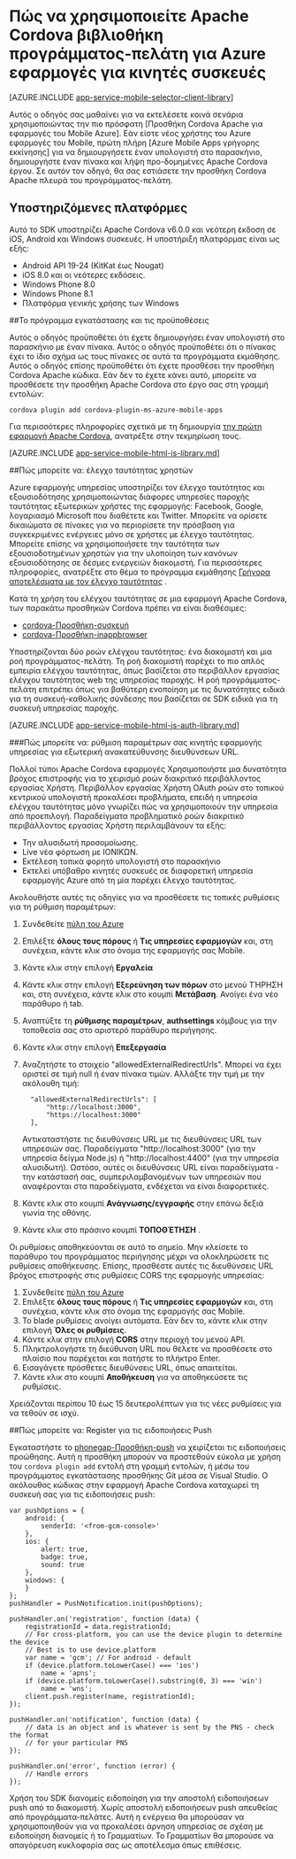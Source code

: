 <properties
    pageTitle="Πώς να χρησιμοποιείτε Apache Cordova προσθήκης για Azure εφαρμογές για κινητές συσκευές"
    description="Πώς να χρησιμοποιείτε Apache Cordova προσθήκης για Azure εφαρμογές για κινητές συσκευές"
    services="app-service\mobile"
    documentationCenter="javascript"
    authors="adrianhall"
    manager="erikre"
    editor=""/>

<tags
    ms.service="app-service-mobile"
    ms.workload="mobile"
    ms.tgt_pltfrm="mobile-html"
    ms.devlang="javascript"
    ms.topic="article"
    ms.date="10/01/2016"
    ms.author="adrianha"/>

# <a name="how-to-use-apache-cordova-client-library-for-azure-mobile-apps"></a>Πώς να χρησιμοποιείτε Apache Cordova βιβλιοθήκη προγράμματος-πελάτη για Azure εφαρμογές για κινητές συσκευές

[AZURE.INCLUDE [app-service-mobile-selector-client-library](../../includes/app-service-mobile-selector-client-library.md)]

Αυτός ο οδηγός σας μαθαίνει για να εκτελέσετε κοινά σενάρια χρησιμοποιώντας την πιο πρόσφατη [Προσθήκη Cordova Apache για εφαρμογές του Mobile Azure]. Εάν είστε νέος χρήστης του Azure εφαρμογές του Mobile, πρώτη πλήρη [Azure Mobile Apps γρήγορης εκκίνησης] για να δημιουργήσετε έναν υπολογιστή στο παρασκήνιο, δημιουργήστε έναν πίνακα και λήψη προ-δομημένες Apache Cordova έργου. Σε αυτόν τον οδηγό, θα σας εστιάσετε την προσθήκη Cordova Apache πλευρά του προγράμματος-πελάτη.

## <a name="supported-platforms"></a>Υποστηριζόμενες πλατφόρμες

Αυτό το SDK υποστηρίζει Apache Cordova v6.0.0 και νεότερη έκδοση σε iOS, Android και Windows συσκευές.  Η υποστήριξη πλατφόρμας είναι ως εξής:

* Android API 19-24 (KitKat έως Nougat)
* iOS 8.0 και οι νεότερες εκδόσεις.
* Windows Phone 8.0
* Windows Phone 8.1
* Πλατφόρμα γενικής χρήσης των Windows

##<a name="Setup"></a>Το πρόγραμμα εγκατάστασης και τις προϋποθέσεις

Αυτός ο οδηγός προϋποθέτει ότι έχετε δημιουργήσει έναν υπολογιστή στο παρασκήνιο με έναν πίνακα. Αυτός ο οδηγός προϋποθέτει ότι ο πίνακας έχει το ίδιο σχήμα ως τους πίνακες σε αυτά τα προγράμματα εκμάθησης. Αυτός ο οδηγός επίσης προϋποθέτει ότι έχετε προσθέσει την προσθήκη Cordova Apache κώδικα.  Εάν δεν το έχετε κάνει αυτό, μπορείτε να προσθέσετε την προσθήκη Apache Cordova στο έργο σας στη γραμμή εντολών:

```
cordova plugin add cordova-plugin-ms-azure-mobile-apps
```

Για περισσότερες πληροφορίες σχετικά με τη δημιουργία [την πρώτη εφαρμογή Apache Cordova], ανατρέξτε στην τεκμηρίωση τους.

[AZURE.INCLUDE [app-service-mobile-html-js-library.md](../../includes/app-service-mobile-html-js-library.md)]


##<a name="auth"></a>Πώς μπορείτε να: έλεγχο ταυτότητας χρηστών

Azure εφαρμογής υπηρεσίας υποστηρίζει τον έλεγχο ταυτότητας και εξουσιοδότησης χρησιμοποιώντας διάφορες υπηρεσίες παροχής ταυτότητας εξωτερικών χρήστες της εφαρμογής: Facebook, Google, λογαριασμό Microsoft που διαθέτετε και Twitter. Μπορείτε να ορίσετε δικαιώματα σε πίνακες για να περιορίσετε την πρόσβαση για συγκεκριμένες ενέργειες μόνο σε χρήστες με έλεγχο ταυτότητας. Μπορείτε επίσης να χρησιμοποιήσετε την ταυτότητα των εξουσιοδοτημένων χρηστών για την υλοποίηση των κανόνων εξουσιοδότησης σε δέσμες ενεργειών διακομιστή. Για περισσότερες πληροφορίες, ανατρέξτε στο θέμα το πρόγραμμα εκμάθησης [Γρήγορα αποτελέσματα με τον έλεγχο ταυτότητας] .

Κατά τη χρήση του ελέγχου ταυτότητας σε μια εφαρμογή Apache Cordova, των παρακάτω προσθηκών Cordova πρέπει να είναι διαθέσιμες:

* [cordova-Προσθήκη-συσκευή]
* [cordova-Προσθήκη-inappbrowser]

Υποστηρίζονται δύο ροών ελέγχου ταυτότητας: ένα διακομιστή και μια ροή προγράμματος-πελάτη.  Τη ροή διακομιστή παρέχει το πιο απλός εμπειρία ελέγχου ταυτότητας, όπως βασίζεται στο περιβάλλον εργασίας ελέγχου ταυτότητας web της υπηρεσίας παροχής. Η ροή προγράμματος-πελάτη επιτρέπει όπως για βαθύτερη ενοποίηση με τις δυνατότητες ειδικά για τη συσκευή-καθολικής σύνδεσης που βασίζεται σε SDK ειδικά για τη συσκευή υπηρεσίας παροχής.

[AZURE.INCLUDE [app-service-mobile-html-js-auth-library.md](../../includes/app-service-mobile-html-js-auth-library.md)]

###<a name="configure-external-redirect-urls"></a>Πώς μπορείτε να: ρύθμιση παραμέτρων σας κινητής εφαρμογής υπηρεσίας για εξωτερική ανακατεύθυνσης διευθύνσεων URL.

Πολλοί τύποι Apache Cordova εφαρμογές Χρησιμοποιήστε μια δυνατότητα βρόχος επιστροφής για το χειρισμό ροών διακριτικό περιβάλλοντος εργασίας Χρήστη.  Περιβάλλον εργασίας Χρήστη OAuth ροών στο τοπικού κεντρικού υπολογιστή προκαλέσει προβλήματα, επειδή η υπηρεσία ελέγχου ταυτότητας μόνο γνωρίζει πώς να χρησιμοποιούν την υπηρεσία από προεπιλογή.  Παραδείγματα προβληματικό ροών διακριτικό περιβάλλοντος εργασίας Χρήστη περιλαμβάνουν τα εξής:

- Την αλυσιδωτή προσομοίωσης.
- Live νέα φόρτωση με ΙΟΝΙΚΩΝ.
- Εκτέλεση τοπικά φορητό υπολογιστή στο παρασκήνιο
- Εκτελεί υπόβαθρο κινητές συσκευές σε διαφορετική υπηρεσία εφαρμογής Azure από τη μία παρέχει έλεγχο ταυτότητας.

Ακολουθήστε αυτές τις οδηγίες για να προσθέσετε τις τοπικές ρυθμίσεις για τη ρύθμιση παραμέτρων:

1. Συνδεθείτε [πύλη του Azure]
2. Επιλέξτε **όλους τους πόρους** ή **Τις υπηρεσίες εφαρμογών** και, στη συνέχεια, κάντε κλικ στο όνομα της εφαρμογής σας Mobile.
3. Κάντε κλικ στην επιλογή **Εργαλεία**
4. Κάντε κλικ στην επιλογή **Εξερεύνηση των πόρων** στο μενού ΤΉΡΗΣΗ και, στη συνέχεια, κάντε κλικ στο κουμπί **Μετάβαση**.  Ανοίγει ένα νέο παράθυρο ή tab.
5. Αναπτύξτε τη **ρύθμισης παραμέτρων**, **authsettings** κόμβους για την τοποθεσία σας στο αριστερό παράθυρο περιήγησης.
6. Κάντε κλικ στην επιλογή **Επεξεργασία**
7. Αναζητήστε το στοιχείο "allowedExternalRedirectUrls".  Μπορεί να έχει οριστεί σε τιμή null ή έναν πίνακα τιμών.  Αλλάξτε την τιμή με την ακόλουθη τιμή:

         "allowedExternalRedirectUrls": [
             "http://localhost:3000",
             "https://localhost:3000"
         ],

    Αντικαταστήστε τις διευθύνσεις URL με τις διευθύνσεις URL των υπηρεσιών σας.  Παραδείγματα "http://localhost:3000" (για την υπηρεσία δείγμα Node.js) ή "http://localhost:4400" (για την υπηρεσία αλυσιδωτή).  Ωστόσο, αυτές οι διευθύνσεις URL είναι παραδείγματα - την κατάστασή σας, συμπεριλαμβανομένων των υπηρεσιών που αναφέρονται στα παραδείγματα, ενδέχεται να είναι διαφορετικές.
8. Κάντε κλικ στο κουμπί **Ανάγνωσης/εγγραφής** στην επάνω δεξιά γωνία της οθόνης.
9. Κάντε κλικ στο πράσινο κουμπί **ΤΟΠΟΘΈΤΗΣΗ** .

Οι ρυθμίσεις αποθηκεύονται σε αυτό το σημείο.  Μην κλείσετε το παράθυρο του προγράμματος περιήγησης μέχρι να ολοκληρώσετε τις ρυθμίσεις αποθήκευσης.
Επίσης, προσθέστε αυτές τις διευθύνσεις URL βρόχος επιστροφής στις ρυθμίσεις CORS της εφαρμογής υπηρεσίας:

1. Συνδεθείτε [πύλη του Azure]
2. Επιλέξτε **όλους τους πόρους** ή **Τις υπηρεσίες εφαρμογών** και, στη συνέχεια, κάντε κλικ στο όνομα της εφαρμογής σας Mobile.
3. Το blade ρυθμίσεις ανοίγει αυτόματα.  Εάν δεν το, κάντε κλικ στην επιλογή **Όλες οι ρυθμίσεις**.
4. Κάντε κλικ στην επιλογή **CORS** στην περιοχή του μενού API.
5. Πληκτρολογήστε τη διεύθυνση URL που θέλετε να προσθέσετε στο πλαίσιο που παρέχεται και πατήστε το πλήκτρο Enter.
6. Εισαγάγετε πρόσθετες διευθύνσεις URL, όπως απαιτείται.
7. Κάντε κλικ στο κουμπί **Αποθήκευση** για να αποθηκεύσετε τις ρυθμίσεις.

Χρειάζονται περίπου 10 έως 15 δευτερολέπτων για τις νέες ρυθμίσεις για να τεθούν σε ισχύ.

##<a name="register-for-push"></a>Πώς μπορείτε να: Register για τις ειδοποιήσεις Push

Εγκαταστήστε το [phonegap-Προσθήκη-push] να χειρίζεται τις ειδοποιήσεις προώθησης.  Αυτή η προσθήκη μπορούν να προστεθούν εύκολα με χρήση του `cordova plugin add` εντολή στη γραμμή εντολών, ή μέσω του προγράμματος εγκατάστασης προσθήκης Git μέσα σε Visual Studio.  Ο ακόλουθος κώδικας στην εφαρμογή Apache Cordova καταχωρεί τη συσκευή σας για τις ειδοποιήσεις push:

```
var pushOptions = {
    android: {
        senderId: '<from-gcm-console>'
    },
    ios: {
        alert: true,
        badge: true,
        sound: true
    },
    windows: {
    }
};
pushHandler = PushNotification.init(pushOptions);

pushHandler.on('registration', function (data) {
    registrationId = data.registrationId;
    // For cross-platform, you can use the device plugin to determine the device
    // Best is to use device.platform
    var name = 'gcm'; // For android - default
    if (device.platform.toLowerCase() === 'ios')
        name = 'apns';
    if (device.platform.toLowerCase().substring(0, 3) === 'win')
        name = 'wns';
    client.push.register(name, registrationId);
});

pushHandler.on('notification', function (data) {
    // data is an object and is whatever is sent by the PNS - check the format
    // for your particular PNS
});

pushHandler.on('error', function (error) {
    // Handle errors
});
```

Χρήση του SDK διανομείς ειδοποίηση για την αποστολή ειδοποιήσεων push από το διακομιστή.  Χωρίς αποστολή ειδοποιήσεων push απευθείας από προγράμματα-πελάτες. Αυτή η ενέργεια θα μπορούσαν να χρησιμοποιηθούν για να προκαλέσει άρνηση υπηρεσίας σε σχέση με ειδοποίηση διανομείς ή το Γραμματίων.  Το Γραμματίων θα μπορούσε να απαγόρευση κυκλοφορία σας ως αποτέλεσμα όπως επιθέσεις.

<!-- URLs. -->
[Πύλη του Azure]: https://portal.azure.com
[Azure κινητή εφαρμογές γρήγορης εκκίνησης]: app-service-mobile-cordova-get-started.md
[Γρήγορα αποτελέσματα με τον έλεγχο ταυτότητας]: app-service-mobile-cordova-get-started-users.md
[Add authentication to your app]: app-service-mobile-cordova-get-started-users.md

[Προσθήκη Cordova Apache για Azure εφαρμογές για κινητές συσκευές]: https://www.npmjs.com/package/cordova-plugin-ms-azure-mobile-apps
[την πρώτη εφαρμογή Apache Cordova]: http://cordova.apache.org/#getstarted
[phonegap-facebook-plugin]: https://github.com/wizcorp/phonegap-facebook-plugin
[phonegap-Προσθήκη-push]: https://www.npmjs.com/package/phonegap-plugin-push
[cordova-Προσθήκη-συσκευή]: https://www.npmjs.com/package/cordova-plugin-device
[cordova-Προσθήκη-inappbrowser]: https://www.npmjs.com/package/cordova-plugin-inappbrowser
[Query object documentation]: https://msdn.microsoft.com/en-us/library/azure/jj613353.aspx

